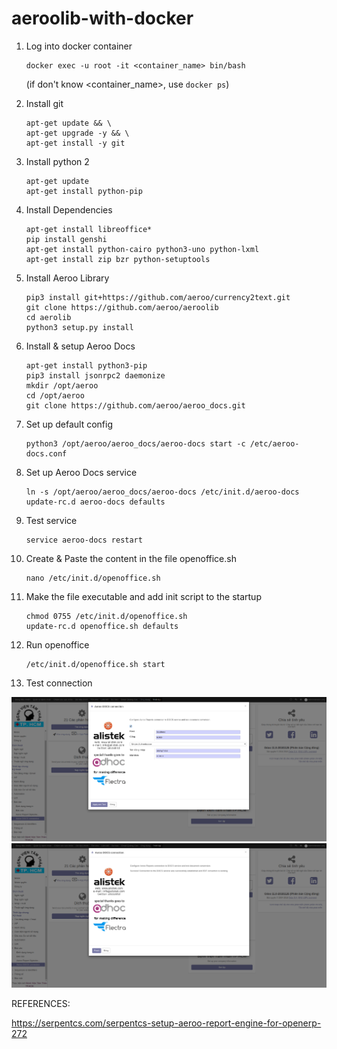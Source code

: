 # aeroolib-with-docker

1. Log into docker container
    ```
    docker exec -u root -it <container_name> bin/bash
    ```
    (if don't know <container_name>, use ``` docker ps ```)

2. Install git
    ```
    apt-get update && \
    apt-get upgrade -y && \
    apt-get install -y git
    ```
3. Install python 2
    ```
    apt-get update
    apt-get install python-pip
    ```
4. Install Dependencies
    ```
    apt-get install libreoffice*
    pip install genshi
    apt-get install python-cairo python3-uno python-lxml
    apt-get install zip bzr python-setuptools
    ```
5. Install Aeroo Library
    ```
    pip3 install git+https://github.com/aeroo/currency2text.git
    git clone https://github.com/aeroo/aeroolib
    cd aerolib
    python3 setup.py install
    ```
6. Install & setup Aeroo Docs
    ```
    apt-get install python3-pip
    pip3 install jsonrpc2 daemonize
    mkdir /opt/aeroo
    cd /opt/aeroo
    git clone https://github.com/aeroo/aeroo_docs.git
    ```
7. Set up default config
    ```
    python3 /opt/aeroo/aeroo_docs/aeroo-docs start -c /etc/aeroo-docs.conf
    ```
8. Set up Aeroo Docs service
    ```
    ln -s /opt/aeroo/aeroo_docs/aeroo-docs /etc/init.d/aeroo-docs
    update-rc.d aeroo-docs defaults
    ```
9. Test service
    ```
    service aeroo-docs restart
    ```
10. Create & Paste the content in the file openoffice.sh
    ```
    nano /etc/init.d/openoffice.sh
    ```
11. Make the file executable and add init script to the startup
    ```
    chmod 0755 /etc/init.d/openoffice.sh
    update-rc.d openoffice.sh defaults
    ```
11. Run openoffice
    ```
    /etc/init.d/openoffice.sh start
    ```
12. Test connection
<img src="/images/pic_1.png">
<img src="/images/pic_2.png">
          
REFERENCES:

https://serpentcs.com/serpentcs-setup-aeroo-report-engine-for-openerp-272
